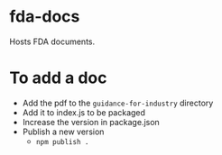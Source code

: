 # fda-docs
Hosts FDA documents.

# To add a doc
* Add the pdf to the `guidance-for-industry` directory
* Add it to index.js to be packaged
* Increase the version in package.json
* Publish a new version
  * `npm publish .`
